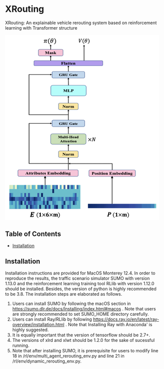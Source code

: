 # XRouting
XRouting: An explainable vehicle rerouting system based on reinforcement learning with Transformer structure

<img src="./images/XRouting_structure.png" width="500px"></img>

## Table of Contents

- [Installation](#installation)


## Installation
Installation instructions are provided for MacOS Monterey 12.4. In order to reproduce the results, the traffic scenario simulator SUMO with version 1.13.0 and the reinforcement learning training tool RLlib with version 1.12.0 should be installed. Besides, the version of python is highly recommended to be 3.8. The installation steps are elaborated as follows.
1. Users can install SUMO by following the macOS section in https://sumo.dlr.de/docs/Installing/index.html#macos . Note that users are strongly recommended to set SUMO_HOME directory carefully. 
2. Users can install Ray/RLlib by following https://docs.ray.io/en/latest/ray-overview/installation.html . Note that Installing Ray with Anaconda' is highly suggested.
3. It is equally important that the version of tensorflow should be 2.7+.
4. The versions of xlrd and xlwt should be 1.2.0 for the sake of sucessful running.
5. Note that after installing SUMO, it is prerequisite for users to modify line 18 in /rl/env/multi_agent_rerouting_env.py and line 21 in /rl/env/dynamic_rerouting_env.py. 
